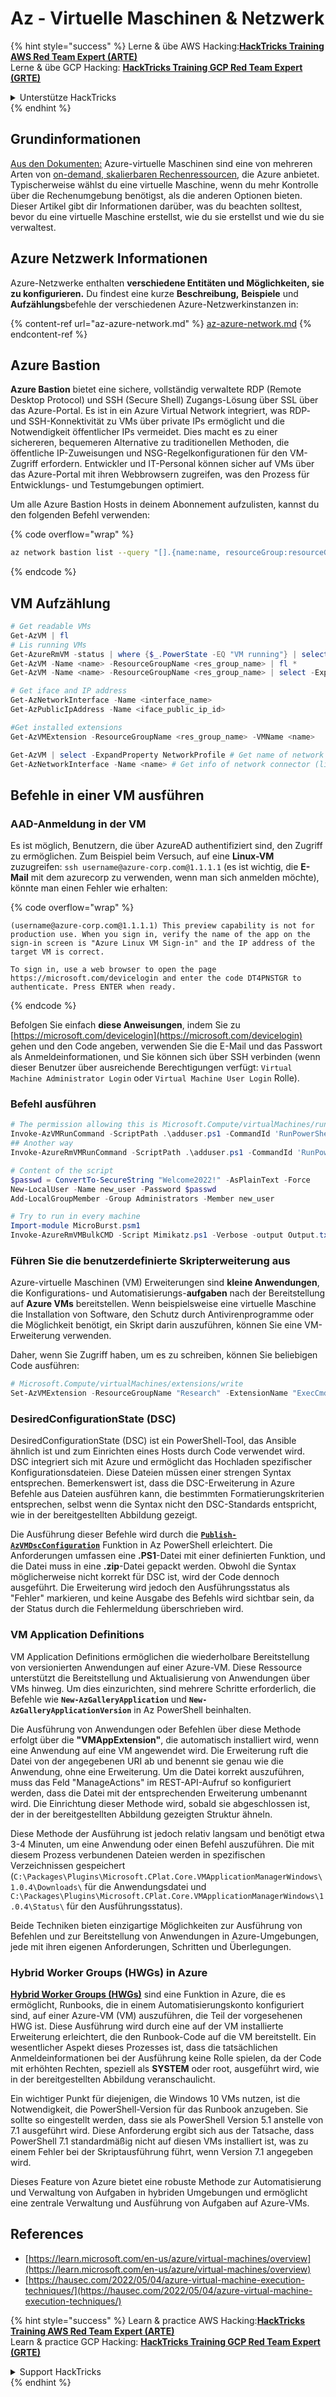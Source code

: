 # Az - Virtuelle Maschinen & Netzwerk

{% hint style="success" %}
Lerne & übe AWS Hacking:<img src="../../../../.gitbook/assets/image (1) (1) (1).png" alt="" data-size="line">[**HackTricks Training AWS Red Team Expert (ARTE)**](https://training.hacktricks.xyz/courses/arte)<img src="../../../../.gitbook/assets/image (1) (1) (1).png" alt="" data-size="line">\
Lerne & übe GCP Hacking: <img src="../../../../.gitbook/assets/image (2).png" alt="" data-size="line">[**HackTricks Training GCP Red Team Expert (GRTE)**<img src="../../../../.gitbook/assets/image (2).png" alt="" data-size="line">](https://training.hacktricks.xyz/courses/grte)

<details>

<summary>Unterstütze HackTricks</summary>

* Überprüfe die [**Abonnementpläne**](https://github.com/sponsors/carlospolop)!
* **Tritt der** 💬 [**Discord-Gruppe**](https://discord.gg/hRep4RUj7f) oder der [**Telegram-Gruppe**](https://t.me/peass) bei oder **folge** uns auf **Twitter** 🐦 [**@hacktricks\_live**](https://twitter.com/hacktricks_live)**.**
* **Teile Hacking-Tricks, indem du PRs zu den** [**HackTricks**](https://github.com/carlospolop/hacktricks) und [**HackTricks Cloud**](https://github.com/carlospolop/hacktricks-cloud) GitHub-Repos einreichst.

</details>
{% endhint %}

## Grundinformationen

[Aus den Dokumenten:](https://learn.microsoft.com/en-us/azure/virtual-machines/overview) Azure-virtuelle Maschinen sind eine von mehreren Arten von [on-demand, skalierbaren Rechenressourcen](https://learn.microsoft.com/en-us/azure/architecture/guide/technology-choices/compute-decision-tree), die Azure anbietet. Typischerweise wählst du eine virtuelle Maschine, wenn du mehr Kontrolle über die Rechenumgebung benötigst, als die anderen Optionen bieten. Dieser Artikel gibt dir Informationen darüber, was du beachten solltest, bevor du eine virtuelle Maschine erstellst, wie du sie erstellst und wie du sie verwaltest.

## Azure Netzwerk Informationen

Azure-Netzwerke enthalten **verschiedene Entitäten und Möglichkeiten, sie zu konfigurieren.** Du findest eine kurze **Beschreibung,** **Beispiele** und **Aufzählungs**befehle der verschiedenen Azure-Netzwerkinstanzen in:

{% content-ref url="az-azure-network.md" %}
[az-azure-network.md](az-azure-network.md)
{% endcontent-ref %}

## Azure Bastion

**Azure Bastion** bietet eine sichere, vollständig verwaltete RDP (Remote Desktop Protocol) und SSH (Secure Shell) Zugangs-Lösung über SSL über das Azure-Portal. Es ist in ein Azure Virtual Network integriert, was RDP- und SSH-Konnektivität zu VMs über private IPs ermöglicht und die Notwendigkeit öffentlicher IPs vermeidet. Dies macht es zu einer sichereren, bequemeren Alternative zu traditionellen Methoden, die öffentliche IP-Zuweisungen und NSG-Regelkonfigurationen für den VM-Zugriff erfordern. Entwickler und IT-Personal können sicher auf VMs über das Azure-Portal mit ihren Webbrowsern zugreifen, was den Prozess für Entwicklungs- und Testumgebungen optimiert.

Um alle Azure Bastion Hosts in deinem Abonnement aufzulisten, kannst du den folgenden Befehl verwenden:

{% code overflow="wrap" %}
```bash
az network bastion list --query "[].{name:name, resourceGroup:resourceGrou, location:location}" -o table
```
{% endcode %}

## VM Aufzählung
```powershell
# Get readable VMs
Get-AzVM | fl
# Lis running VMs
Get-AzureRmVM -status | where {$_.PowerState -EQ "VM running"} | select ResourceGroupName,Name
Get-AzVM -Name <name> -ResourceGroupName <res_group_name> | fl *
Get-AzVM -Name <name> -ResourceGroupName <res_group_name> | select -ExpandProperty NetworkProfile

# Get iface and IP address
Get-AzNetworkInterface -Name <interface_name>
Get-AzPublicIpAddress -Name <iface_public_ip_id>

#Get installed extensions
Get-AzVMExtension -ResourceGroupName <res_group_name> -VMName <name>

Get-AzVM | select -ExpandProperty NetworkProfile # Get name of network connector of VM
Get-AzNetworkInterface -Name <name> # Get info of network connector (like IP)
```
## **Befehle in einer VM ausführen**

### **AAD-Anmeldung in der VM**

Es ist möglich, Benutzern, die über AzureAD authentifiziert sind, den Zugriff zu ermöglichen. Zum Beispiel beim Versuch, auf eine **Linux-VM** zuzugreifen: `ssh username@azure-corp.com@1.1.1.1` (es ist wichtig, die **E-Mail** mit dem azurecorp zu verwenden, wenn man sich anmelden möchte), könnte man einen Fehler wie erhalten: 

{% code overflow="wrap" %}
```
(username@azure-corp.com@1.1.1.1) This preview capability is not for production use. When you sign in, verify the name of the app on the sign-in screen is "Azure Linux VM Sign-in" and the IP address of the target VM is correct.

To sign in, use a web browser to open the page https://microsoft.com/devicelogin and enter the code DT4PNSTGR to authenticate. Press ENTER when ready.
```
{% endcode %}

Befolgen Sie einfach **diese Anweisungen**, indem Sie zu [https://microsoft.com/devicelogin](https://microsoft.com/devicelogin) gehen und den Code angeben, verwenden Sie die E-Mail und das Passwort als Anmeldeinformationen, und Sie können sich über SSH verbinden (wenn dieser Benutzer über ausreichende Berechtigungen verfügt: `Virtual Machine Administrator Login` oder `Virtual Machine User Login` Rolle).

### **Befehl ausführen**
```powershell
# The permission allowing this is Microsoft.Compute/virtualMachines/runCommand/action
Invoke-AzVMRunCommand -ScriptPath .\adduser.ps1 -CommandId 'RunPowerShellScript' -VMName 'juastavm' -ResourceGroupName 'Research' –Verbose
## Another way
Invoke-AzureRmVMRunCommand -ScriptPath .\adduser.ps1 -CommandId 'RunPowerShellScript' -VMName 'juastavm' -ResourceGroupName 'Research' –Verbose

# Content of the script
$passwd = ConvertTo-SecureString "Welcome2022!" -AsPlainText -Force
New-LocalUser -Name new_user -Password $passwd
Add-LocalGroupMember -Group Administrators -Member new_user
```

```powershell
# Try to run in every machine
Import-module MicroBurst.psm1
Invoke-AzureRmVMBulkCMD -Script Mimikatz.ps1 -Verbose -output Output.txt
```
### **Führen Sie die benutzerdefinierte Skripterweiterung aus**

Azure-virtuelle Maschinen (VM) Erweiterungen sind **kleine Anwendungen**, die Konfigurations- und Automatisierungs-**aufgaben** nach der Bereitstellung auf **Azure VMs** bereitstellen. Wenn beispielsweise eine virtuelle Maschine die Installation von Software, den Schutz durch Antivirenprogramme oder die Möglichkeit benötigt, ein Skript darin auszuführen, können Sie eine VM-Erweiterung verwenden.

Daher, wenn Sie Zugriff haben, um es zu schreiben, können Sie beliebigen Code ausführen:
```powershell
# Microsoft.Compute/virtualMachines/extensions/write
Set-AzVMExtension -ResourceGroupName "Research" -ExtensionName "ExecCmd" -VMName "infradminsrv" -Location "Germany West Central" -Publisher Microsoft.Compute -ExtensionType CustomScriptExtension -TypeHandlerVersion 1.8 -SettingString '{"commandToExecute":"powershell net users new_user Welcome2022. /add /Y; net localgroup administrators new_user /add"}'
```
### DesiredConfigurationState (DSC)

DesiredConfigurationState (DSC) ist ein PowerShell-Tool, das Ansible ähnlich ist und zum Einrichten eines Hosts durch Code verwendet wird. DSC integriert sich mit Azure und ermöglicht das Hochladen spezifischer Konfigurationsdateien. Diese Dateien müssen einer strengen Syntax entsprechen. Bemerkenswert ist, dass die DSC-Erweiterung in Azure Befehle aus Dateien ausführen kann, die bestimmten Formatierungskriterien entsprechen, selbst wenn die Syntax nicht den DSC-Standards entspricht, wie in der bereitgestellten Abbildung gezeigt.

Die Ausführung dieser Befehle wird durch die [**`Publish-AzVMDscConfiguration`**](https://docs.microsoft.com/en-us/powershell/module/az.compute/publish-azvmdscconfiguration?view=azps-7.5.0) Funktion in Az PowerShell erleichtert. Die Anforderungen umfassen eine **.PS1**-Datei mit einer definierten Funktion, und die Datei muss in eine **.zip**-Datei gepackt werden. Obwohl die Syntax möglicherweise nicht korrekt für DSC ist, wird der Code dennoch ausgeführt. Die Erweiterung wird jedoch den Ausführungsstatus als "Fehler" markieren, und keine Ausgabe des Befehls wird sichtbar sein, da der Status durch die Fehlermeldung überschrieben wird.

### VM Application Definitions

VM Application Definitions ermöglichen die wiederholbare Bereitstellung von versionierten Anwendungen auf einer Azure-VM. Diese Ressource unterstützt die Bereitstellung und Aktualisierung von Anwendungen über VMs hinweg. Um dies einzurichten, sind mehrere Schritte erforderlich, die Befehle wie **`New-AzGalleryApplication`** und **`New-AzGalleryApplicationVersion`** in Az PowerShell beinhalten.

Die Ausführung von Anwendungen oder Befehlen über diese Methode erfolgt über die **"VMAppExtension"**, die automatisch installiert wird, wenn eine Anwendung auf eine VM angewendet wird. Die Erweiterung ruft die Datei von der angegebenen URI ab und benennt sie genau wie die Anwendung, ohne eine Erweiterung. Um die Datei korrekt auszuführen, muss das Feld "ManageActions" im REST-API-Aufruf so konfiguriert werden, dass die Datei mit der entsprechenden Erweiterung umbenannt wird. Die Einrichtung dieser Methode wird, sobald sie abgeschlossen ist, der in der bereitgestellten Abbildung gezeigten Struktur ähneln.

Diese Methode der Ausführung ist jedoch relativ langsam und benötigt etwa 3-4 Minuten, um eine Anwendung oder einen Befehl auszuführen. Die mit diesem Prozess verbundenen Dateien werden in spezifischen Verzeichnissen gespeichert (`C:\Packages\Plugins\Microsoft.CPlat.Core.VMApplicationManagerWindows\1.0.4\Downloads\` für die Anwendungsdatei und `C:\Packages\Plugins\Microsoft.CPlat.Core.VMApplicationManagerWindows\1.0.4\Status\` für den Ausführungsstatus).

Beide Techniken bieten einzigartige Möglichkeiten zur Ausführung von Befehlen und zur Bereitstellung von Anwendungen in Azure-Umgebungen, jede mit ihren eigenen Anforderungen, Schritten und Überlegungen.

### Hybrid Worker Groups (HWGs) in Azure

[**Hybrid Worker Groups (HWGs)**](https://docs.microsoft.com/en-us/azure/automation/automation-hybrid-runbook-worker) sind eine Funktion in Azure, die es ermöglicht, Runbooks, die in einem Automatisierungskonto konfiguriert sind, auf einer Azure-VM (VM) auszuführen, die Teil der vorgesehenen HWG ist. Diese Ausführung wird durch eine auf der VM installierte Erweiterung erleichtert, die den Runbook-Code auf die VM bereitstellt. Ein wesentlicher Aspekt dieses Prozesses ist, dass die tatsächlichen Anmeldeinformationen bei der Ausführung keine Rolle spielen, da der Code mit erhöhten Rechten, speziell als **SYSTEM** oder root, ausgeführt wird, wie in der bereitgestellten Abbildung veranschaulicht.

Ein wichtiger Punkt für diejenigen, die Windows 10 VMs nutzen, ist die Notwendigkeit, die PowerShell-Version für das Runbook anzugeben. Sie sollte so eingestellt werden, dass sie als PowerShell Version 5.1 anstelle von 7.1 ausgeführt wird. Diese Anforderung ergibt sich aus der Tatsache, dass PowerShell 7.1 standardmäßig nicht auf diesen VMs installiert ist, was zu einem Fehler bei der Skriptausführung führt, wenn Version 7.1 angegeben wird.

Dieses Feature von Azure bietet eine robuste Methode zur Automatisierung und Verwaltung von Aufgaben in hybriden Umgebungen und ermöglicht eine zentrale Verwaltung und Ausführung von Aufgaben auf Azure-VMs.

## References

* [https://learn.microsoft.com/en-us/azure/virtual-machines/overview](https://learn.microsoft.com/en-us/azure/virtual-machines/overview)
* [https://hausec.com/2022/05/04/azure-virtual-machine-execution-techniques/](https://hausec.com/2022/05/04/azure-virtual-machine-execution-techniques/)

{% hint style="success" %}
Learn & practice AWS Hacking:<img src="../../../../.gitbook/assets/image (1) (1) (1).png" alt="" data-size="line">[**HackTricks Training AWS Red Team Expert (ARTE)**](https://training.hacktricks.xyz/courses/arte)<img src="../../../../.gitbook/assets/image (1) (1) (1).png" alt="" data-size="line">\
Learn & practice GCP Hacking: <img src="../../../../.gitbook/assets/image (2).png" alt="" data-size="line">[**HackTricks Training GCP Red Team Expert (GRTE)**<img src="../../../../.gitbook/assets/image (2).png" alt="" data-size="line">](https://training.hacktricks.xyz/courses/grte)

<details>

<summary>Support HackTricks</summary>

* Check the [**subscription plans**](https://github.com/sponsors/carlospolop)!
* **Join the** 💬 [**Discord group**](https://discord.gg/hRep4RUj7f) or the [**telegram group**](https://t.me/peass) or **follow** us on **Twitter** 🐦 [**@hacktricks\_live**](https://twitter.com/hacktricks_live)**.**
* **Share hacking tricks by submitting PRs to the** [**HackTricks**](https://github.com/carlospolop/hacktricks) and [**HackTricks Cloud**](https://github.com/carlospolop/hacktricks-cloud) github repos.

</details>
{% endhint %}
